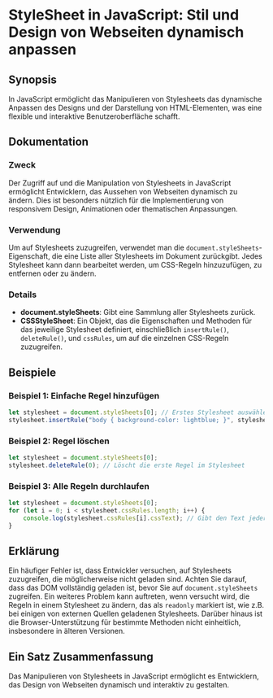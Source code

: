 <!--
Meta Description: # StyleSheet in JavaScript: Stil und Design von Webseiten dynamisch anpassen ## Synopsis In JavaScript ermöglicht das Manipulieren von Stylesheets das...
Meta Keywords: stylesheet, stylesheets, die, von, das
-->

# StyleSheet in JavaScript: Stil und Design von Webseiten dynamisch anpassen

## Synopsis
In JavaScript ermöglicht das Manipulieren von Stylesheets das dynamische Anpassen des Designs und der Darstellung von HTML-Elementen, was eine flexible und interaktive Benutzeroberfläche schafft.

## Dokumentation
### Zweck
Der Zugriff auf und die Manipulation von Stylesheets in JavaScript ermöglicht Entwicklern, das Aussehen von Webseiten dynamisch zu ändern. Dies ist besonders nützlich für die Implementierung von responsivem Design, Animationen oder thematischen Anpassungen.

### Verwendung
Um auf Stylesheets zuzugreifen, verwendet man die `document.styleSheets`-Eigenschaft, die eine Liste aller Stylesheets im Dokument zurückgibt. Jedes Stylesheet kann dann bearbeitet werden, um CSS-Regeln hinzuzufügen, zu entfernen oder zu ändern.

### Details
- **document.styleSheets**: Gibt eine Sammlung aller Stylesheets zurück.
- **CSSStyleSheet**: Ein Objekt, das die Eigenschaften und Methoden für das jeweilige Stylesheet definiert, einschließlich `insertRule()`, `deleteRule()`, und `cssRules`, um auf die einzelnen CSS-Regeln zuzugreifen.

## Beispiele
### Beispiel 1: Einfache Regel hinzufügen
```javascript
let stylesheet = document.styleSheets[0]; // Erstes Stylesheet auswählen
stylesheet.insertRule("body { background-color: lightblue; }", stylesheet.cssRules.length);
```

### Beispiel 2: Regel löschen
```javascript
let stylesheet = document.styleSheets[0];
stylesheet.deleteRule(0); // Löscht die erste Regel im Stylesheet
```

### Beispiel 3: Alle Regeln durchlaufen
```javascript
let stylesheet = document.styleSheets[0];
for (let i = 0; i < stylesheet.cssRules.length; i++) {
    console.log(stylesheet.cssRules[i].cssText); // Gibt den Text jeder Regel aus
}
```

## Erklärung
Ein häufiger Fehler ist, dass Entwickler versuchen, auf Stylesheets zuzugreifen, die möglicherweise nicht geladen sind. Achten Sie darauf, dass das DOM vollständig geladen ist, bevor Sie auf `document.styleSheets` zugreifen. Ein weiteres Problem kann auftreten, wenn versucht wird, die Regeln in einem Stylesheet zu ändern, das als `readonly` markiert ist, wie z.B. bei einigen von externen Quellen geladenen Stylesheets. Darüber hinaus ist die Browser-Unterstützung für bestimmte Methoden nicht einheitlich, insbesondere in älteren Versionen.

## Ein Satz Zusammenfassung
Das Manipulieren von Stylesheets in JavaScript ermöglicht es Entwicklern, das Design von Webseiten dynamisch und interaktiv zu gestalten.